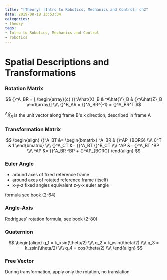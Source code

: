 ```yaml
---
title: "[Theory] [Intro to Robotics, Mechanics and Control] ch2"
date: 2019-08-18 13:53:34
categories:
- theory
tags:
- Intro to Robotics, Mechanics and Control
- robotics
---
```


# Spatial Descriptions and Transformations

### Rotation Matrix

$$
{}^A_BR = [ \begin{array}{c} {}^A\hat{X}_B & ^A\hat{Y}_B  & {}^A\hat{Z}_B \end{array}] \\\\
{}^B_AR = {}^A_BR^{-1} = {}^A_BR^T
$$

$^A\hat{X}_B$ is the unit vector along frame B's x direction, described in frame A

### Transformation Matrix
$$
\begin{align} {}^A_BT &= \begin{bmatrix} ^A_BR & {}^AP_{BORG} \\\\ 0^T & 1 \end{bmatrix} \\\\
{}^A_CT &= {}^A_BT {}^B_CT \\\\
^AP &= {}^A_BT ^BP \\\\
^AP &= {}^A_BR ^BP + {}^AP_{BORG}
\end{align}
$$
### Euler Angle

- around axes of fixed reference frame
- around axes of rotated reference frame (itself)
- x-y-z fixed angles equivalent z-y-x euler angle

formula see book (2-64)

### Angle-Axis

Rodrigues' rotation formula, see book (2-80)

### Quaternion

$$
\begin{align}
q_1 = k_xsin(\theta/2) \\\\
q_2 = k_ysin(\theta/2) \\\\
q_3 = k_zsin(\theta/2) \\\\
q_4 = cos(\theta/2) \\\\
\end{align}
$$

### Free Vector

During transformation, apply only the rotation, no translation

